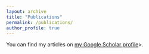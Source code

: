 ```yaml
---
layout: archive
title: "Publications"
permalink: /publications/
author_profile: true
---
```


You can find my articles on [my Google Scholar profile](https://scholar.google.com/citations?user=JtZ8mE8AAAAJ&hl=en&oi=ao)>.

